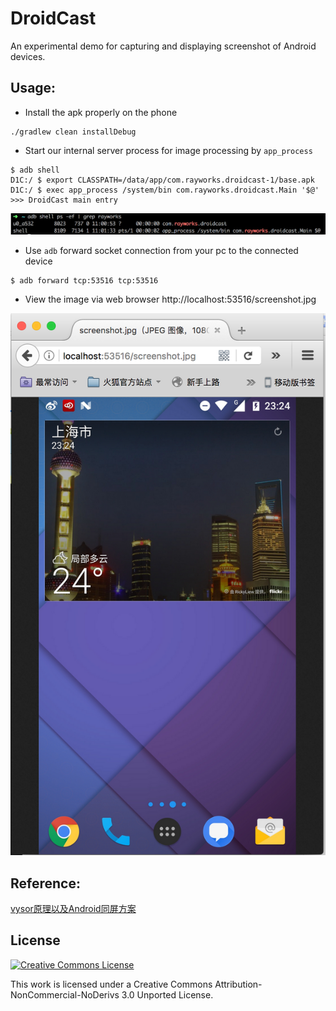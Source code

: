 # DroidCast

An experimental demo for capturing and displaying screenshot of Android devices.

Usage:
------

* Install the apk properly on the phone

```
./gradlew clean installDebug
```

* Start our internal server process for image processing by `app_process`  
```
$ adb shell
D1C:/ $ export CLASSPATH=/data/app/com.rayworks.droidcast-1/base.apk
D1C:/ $ exec app_process /system/bin com.rayworks.droidcast.Main '$@'
>>> DroidCast main entry
```

![](/process_main.png)

* Use `adb` forward socket connection from your pc to the connected device
```
$ adb forward tcp:53516 tcp:53516
```

* View the image via web browser
http://localhost:53516/screenshot.jpg

 ![](/screen-shot.png)


Reference: <br>
------
[vysor原理以及Android同屏方案](http://zke1ev3n.me/2016/07/02/vysor%E5%8E%9F%E7%90%86%E4%BB%A5%E5%8F%8AAndroid%E5%90%8C%E5%B1%8F%E6%96%B9%E6%A1%88/)

## License

[![Creative Commons License](https://i.creativecommons.org/l/by-nc-nd/3.0/88x31.png)](http://creativecommons.org/licenses/by-nc-nd/3.0/)

This work is licensed under a Creative Commons Attribution-NonCommercial-NoDerivs 3.0 Unported License.
